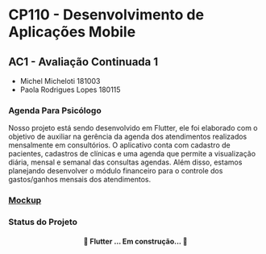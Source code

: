 # CP110 - Desenvolvimento de Aplicações Mobile
## AC1 - Avaliação Continuada 1

- Michel Micheloti							181003
- Paola Rodrigues Lopes        	180115

### Agenda Para Psicólogo

Nosso projeto está sendo desenvolvido em Flutter, ele foi elaborado com o objetivo de auxiliar na gerência da agenda dos atendimentos realizados mensalmente em consultórios. O aplicativo conta com cadastro de pacientes, cadastros de clínicas e uma agenda que permite a visualização diária, mensal e semanal das consultas agendas. Além disso, estamos planejando desenvolver o módulo financeiro para o controle dos gastos/ganhos mensais dos atendimentos.

### [Mockup](https://www.figma.com/proto/byqLRNwWAEgRcJRscGzJYY/Untitled?node-id=32%3A104&scaling=scale-down)

### Status do Projeto
<h4 align="center"> 
	🚧  Flutter ... Em construção...  🚧
</h4>



